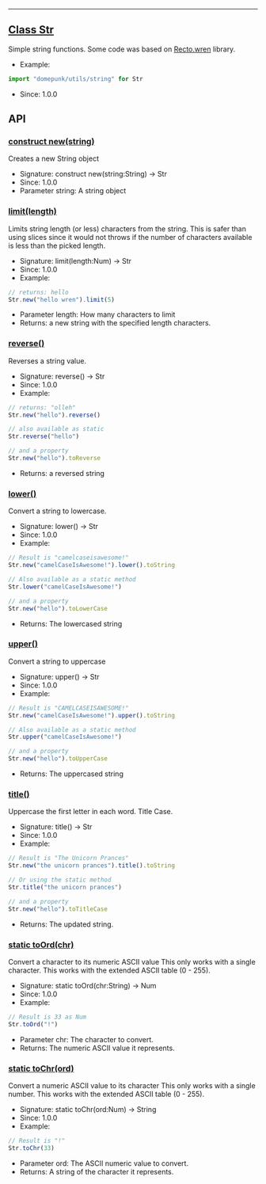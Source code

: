 <!-- file: domepunk/utils/string.wren -->
<!-- documentation automatically generated using domepunk/tools/doc -->
---
## [Class Str](https://github.com/ninjascl/domepunk/blob/main/domepunk/utils/string.wren#L11)


Simple string functions.
Some code was based on [Recto.wren](https://github.com/BrianOtto/Recto/blob/master/Recto.wren) library.
- Example:
```js
import "domepunk/utils/string" for Str
```
- Since: 1.0.0

## API

### [construct new(string)](https://github.com/ninjascl/domepunk/blob/main/domepunk/utils/string.wren#L75)


Creates a new String object
- Signature: construct new(string:String) -> Str
- Since: 1.0.0
- Parameter string: A string object

### [limit(length)](https://github.com/ninjascl/domepunk/blob/main/domepunk/utils/string.wren#L94)


Limits string length (or less) characters from the string.
This is safer than using slices since it would not
throws if the number of characters available is less than
the picked length.
- Signature: limit(length:Num) -> Str
- Since: 1.0.0
- Example:
```js
// returns: hello
Str.new("hello wren").limit(5)
```
- Parameter length: How many characters to limit
- Returns: a new string with the specified length characters.

### [reverse()](https://github.com/ninjascl/domepunk/blob/main/domepunk/utils/string.wren#L115)


Reverses a string value.
- Signature: reverse() -> Str
- Since: 1.0.0
- Example:
```js
// returns: "olleh"
Str.new("hello").reverse()

// also available as static
Str.reverse("hello")

// and a property
Str.new("hello").toReverse
```
- Returns: a reversed string

### [lower()](https://github.com/ninjascl/domepunk/blob/main/domepunk/utils/string.wren#L136)


Convert a string to lowercase.
- Signature: lower() -> Str
- Since: 1.0.0
- Example:
```js
// Result is "camelcaseisawesome!"
Str.new("camelCaseIsAwesome!").lower().toString

// Also available as a static method
Str.lower("camelCaseIsAwesome!")

// and a property
Str.new("hello").toLowerCase
```
- Returns: The lowercased string

### [upper()](https://github.com/ninjascl/domepunk/blob/main/domepunk/utils/string.wren#L164)


Convert a string to uppercase
- Signature: upper() -> Str
- Since: 1.0.0
- Example:
```js
// Result is "CAMELCASEISAWESOME!"
Str.new("camelCaseIsAwesome!").upper().toString

// Also available as a static method
Str.upper("camelCaseIsAwesome!")

// and a property
Str.new("hello").toUpperCase
```
- Returns: The uppercased string

### [title()](https://github.com/ninjascl/domepunk/blob/main/domepunk/utils/string.wren#L191)


Uppercase the first letter in each word. Title Case.
- Signature: title() -> Str
- Since: 1.0.0
- Example:
```js
// Result is "The Unicorn Prances"
Str.new("the unicorn prances").title().toString

// Or using the static method
Str.title("the unicorn prances")

// and a property
Str.new("hello").toTitleCase
````
- Returns: The updated string.

### [static toOrd(chr)](https://github.com/ninjascl/domepunk/blob/main/domepunk/utils/string.wren#L238)


Convert a character to its numeric ASCII value
This only works with a single character.
This works with the extended ASCII table (0 - 255).
- Signature: static toOrd(chr:String) -> Num
- Since: 1.0.0
- Example:
```js
// Result is 33 as Num
Str.toOrd("!")
```
- Parameter chr: The character to convert.
- Returns: The numeric ASCII value it represents.

### [static toChr(ord)](https://github.com/ninjascl/domepunk/blob/main/domepunk/utils/string.wren#L259)


Convert a numeric ASCII value to its character
This only works with a single number.
This works with the extended ASCII table (0 - 255).
- Signature: static toChr(ord:Num) -> String
- Since: 1.0.0
- Example:
```js
// Result is "!"
Str.toChr(33)
```
- Parameter ord: The ASCII numeric value to convert.
- Returns: A string of the character it represents.
